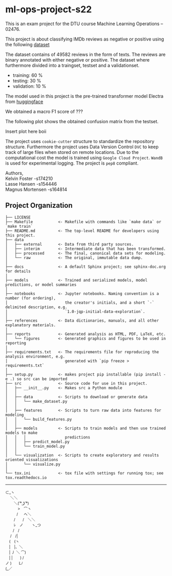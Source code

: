 ml-ops-project-s22
==============================

This is an exam project for the DTU course Machine Learning Operations – 02476.

This project is about classifying IMDb reviews as negative or positive using the following <a href="https://www.kaggle.com/datasets/lakshmi25npathi/imdb-dataset-of-50k-movie-reviews">dataset</a>

The dataset contains of 49582 reviews in the form of texts. The reviews are binary annotated with either negative or positive. The dataset where furthermore divided into a traingset, testset and a validationset.

- training: 60 % 
- testing: 30 % 
- validation: 10 % 

The model used in this project is the pre-trained transformer model Electra from <a href="https://huggingface.co/docs/transformers/model_doc/electra">huggingface</a>

We obtained a macro F1 score of ???

The following plot shows the obtained confusion matrix from the testset.

Insert plot here boii

The project uses `cookie-cutter` structure to standardize the repository structure. Furthermore the project uses Data Version Control `DVC` to keep track of large files when stored on remote locations. Due to the computational cost the model is trained using `Google Cloud Project`. `WandB` is used for experimental logging. The project is `pep8` compliant.

Authors, <br>
Kelvin Foster -s174210<br>
Lasse Hansen -s154446<br>
Magnus Mortensen -s164814<br>

Project Organization
------------

    ├── LICENSE
    ├── Makefile           <- Makefile with commands like `make data` or `make train`
    ├── README.md          <- The top-level README for developers using this project.
    ├── data
    │   ├── external       <- Data from third party sources.
    │   ├── interim        <- Intermediate data that has been transformed.
    │   ├── processed      <- The final, canonical data sets for modeling.
    │   └── raw            <- The original, immutable data dump.
    │
    ├── docs               <- A default Sphinx project; see sphinx-doc.org for details
    │
    ├── models             <- Trained and serialized models, model predictions, or model summaries
    │
    ├── notebooks          <- Jupyter notebooks. Naming convention is a number (for ordering),
    │                         the creator's initials, and a short `-` delimited description, e.g.
    │                         `1.0-jqp-initial-data-exploration`.
    │
    ├── references         <- Data dictionaries, manuals, and all other explanatory materials.
    │
    ├── reports            <- Generated analysis as HTML, PDF, LaTeX, etc.
    │   └── figures        <- Generated graphics and figures to be used in reporting
    │
    ├── requirements.txt   <- The requirements file for reproducing the analysis environment, e.g.
    │                         generated with `pip freeze > requirements.txt`
    │
    ├── setup.py           <- makes project pip installable (pip install -e .) so src can be imported
    ├── src                <- Source code for use in this project.
    │   ├── __init__.py    <- Makes src a Python module
    │   │
    │   ├── data           <- Scripts to download or generate data
    │   │   └── make_dataset.py
    │   │
    │   ├── features       <- Scripts to turn raw data into features for modeling
    │   │   └── build_features.py
    │   │
    │   ├── models         <- Scripts to train models and then use trained models to make
    │   │   │                 predictions
    │   │   ├── predict_model.py
    │   │   └── train_model.py
    │   │
    │   └── visualization  <- Scripts to create exploratory and results oriented visualizations
    │       └── visualize.py
    │
    └── tox.ini            <- tox file with settings for running tox; see tox.readthedocs.io


--------

<p><small>
⊂_ヽ<br>
　 ＼＼<br>
　　 ＼( ͡° ͜ʖ ͡°)<br>
　　　 >　⌒ヽ<br>
　　　/ 　 へ＼<br>
　　 /　　/　＼＼<br>
　　 ﾚ　ノ　　 ヽ_つ<br>
　　/　/<br>
　 /　/|<br>
　(　(ヽ<br>
　|　|、＼<br>
　| 丿 ＼ ⌒)<br>
　| |　　) /<br>
ノ )　　Lﾉ<br>
(_／<br>
</small></p>

